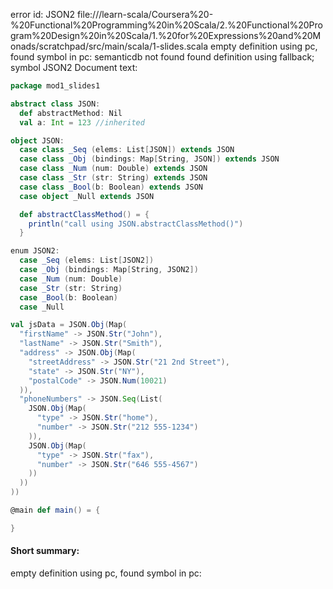 error id: JSON2
file://<WORKSPACE>/learn-scala/Coursera%20-%20Functional%20Programming%20in%20Scala/2.%20Functional%20Program%20Design%20in%20Scala/1.%20for%20Expressions%20and%20Monads/scratchpad/src/main/scala/1-slides.scala
empty definition using pc, found symbol in pc: 
semanticdb not found
found definition using fallback; symbol JSON2
Document text:

```scala
package mod1_slides1

abstract class JSON:
  def abstractMethod: Nil 
  val a: Int = 123 //inherited

object JSON:
  case class _Seq (elems: List[JSON]) extends JSON
  case class _Obj (bindings: Map[String, JSON]) extends JSON
  case class _Num (num: Double) extends JSON
  case class _Str (str: String) extends JSON
  case class _Bool(b: Boolean) extends JSON
  case object _Null extends JSON

  def abstractClassMethod() = {
    println("call using JSON.abstractClassMethod()")
  }

enum JSON2:
  case _Seq (elems: List[JSON2])
  case _Obj (bindings: Map[String, JSON2])
  case _Num (num: Double)
  case _Str (str: String)
  case _Bool(b: Boolean)
  case _Null

val jsData = JSON.Obj(Map(
  "firstName" -> JSON.Str("John"),
  "lastName" -> JSON.Str("Smith"),
  "address" -> JSON.Obj(Map(
    "streetAddress" -> JSON.Str("21 2nd Street"),
    "state" -> JSON.Str("NY"),
    "postalCode" -> JSON.Num(10021)
  )),
  "phoneNumbers" -> JSON.Seq(List(
    JSON.Obj(Map(
      "type" -> JSON.Str("home"), 
      "number" -> JSON.Str("212 555-1234")
    )),
    JSON.Obj(Map(
      "type" -> JSON.Str("fax"), 
      "number" -> JSON.Str("646 555-4567")
    )) 
  )) 
))

@main def main() = {

}
```

#### Short summary: 

empty definition using pc, found symbol in pc: 